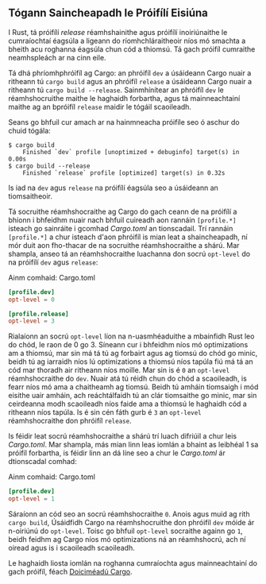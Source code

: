 ## Tógann Saincheapadh le Próifílí Eisiúna

I Rust, tá próifílí _release_ réamhshainithe agus próifílí inoiriúnaithe le
cumraíochtaí éagsúla a ligeann do ríomhchláraitheoir níos mó smachta a bheith acu
roghanna éagsúla chun cód a thiomsú. Tá gach próifíl cumraithe neamhspleách ar
na cinn eile.

Tá dhá phríomhphróifíl ag Cargo: an phróifíl `dev` a úsáideann Cargo nuair a ritheann tú `cargo
build` agus an phróifíl `release` a úsáideann Cargo nuair a ritheann tú `cargo build
--release`. Sainmhínítear an phróifíl `dev` le réamhshocruithe maithe le haghaidh forbartha,
agus tá mainneachtainí maithe ag an bpróifíl `release` maidir le tógáil scaoileadh.

Seans go bhfuil cur amach ar na hainmneacha próifíle seo ó aschur do chuid tógála:

<!-- athghiniúint de láimh
áit ar bith, rith:
tógáil lasta
lasta a thógáil --scaoileadh
agus a chinntiú go bhfuil an t-aschur thíos cruinn
-->

```console
$ cargo build
    Finished `dev` profile [unoptimized + debuginfo] target(s) in 0.00s
$ cargo build --release
    Finished `release` profile [optimized] target(s) in 0.32s
```

Is iad na `dev` agus `release` na próifílí éagsúla seo a úsáideann an tiomsaitheoir.

Tá socruithe réamhshocraithe ag Cargo do gach ceann de na próifílí a bhíonn i bhfeidhm nuair nach bhfuil
cuireadh aon rannáin `[profile.*]` isteach go sainráite i gcomhad _Cargo.toml_ an tionscadail.
Trí rannáin `[profile.*]` a chur isteach d'aon phróifíl is mian leat a shaincheapadh, ní mór duit
aon fho-thacar de na socruithe réamhshocraithe a shárú. Mar shampla, anseo tá an réamhshocraithe
luachanna don socrú `opt-level` do na próifílí `dev` agus `release`:

<span class="filename">Ainm comhaid: Cargo.toml</span>

```toml
[profile.dev]
opt-level = 0

[profile.release]
opt-level = 3
```

Rialaíonn an socrú `opt-level` líon na n-uasmhéaduithe a mbainfidh Rust leo
do chód, le raon de 0 go 3. Síneann cur i bhfeidhm níos mó optimizations
am a thiomsú, mar sin má tá tú ag forbairt agus ag tiomsú do chód go minic,
beidh tú ag iarraidh níos lú optimizations a thiomsú níos tapúla fiú má tá an cód mar thoradh air
ritheann níos moille. Mar sin is é `0` an `opt-level` réamhshocraithe do `dev`. Nuair atá tú
réidh chun do chód a scaoileadh, is fearr níos mó ama a chaitheamh ag tiomsú. Beidh tú amháin
tiomsaigh i mód eisithe uair amháin, ach reáchtálfaidh tú an clár tiomsaithe go minic,
mar sin ceirdeanna modh scaoileadh níos faide ama a thiomsú le haghaidh cód a ritheann níos tapúla. Is é sin
cén fáth gurb é `3` an `opt-level` réamhshocraithe don phróifíl `release`.

Is féidir leat socrú réamhshocraithe a shárú trí luach difriúil a chur leis
_Cargo.toml_. Mar shampla, más mian linn leas iomlán a bhaint as leibhéal 1 sa
próifíl forbartha, is féidir linn an dá líne seo a chur le _Cargo.toml_ ár dtionscadal
comhad:

<span class="filename">Ainm comhaid: Cargo.toml</span>

```toml
[profile.dev]
opt-level = 1
```

Sáraíonn an cód seo an socrú réamhshocraithe `0`. Anois agus muid ag rith `cargo build`,
Úsáidfidh Cargo na réamhshocruithe don phróifíl `dev` móide ár n-oiriúnú do
`opt-level`. Toisc go bhfuil `opt-level` socraithe againn go `1`, beidh feidhm ag Cargo níos mó
optimizations ná an réamhshocrú, ach ní oiread agus is i scaoileadh scaoileadh.

Le haghaidh liosta iomlán na roghanna cumraíochta agus mainneachtainí do gach próifíl, féach
[Doiciméadú Cargo](https://doc.rust-lang.org/cargo/reference/profiles.html).